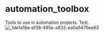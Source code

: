 # automation_toolbox
Tools to use in automation projects. Test.
![_1de1a18a-ef38-485e-a832-ea0a5470ee63](https://github.com/user-attachments/assets/ca4c5d8b-b3e5-4df9-a6eb-12ebf4032929)
